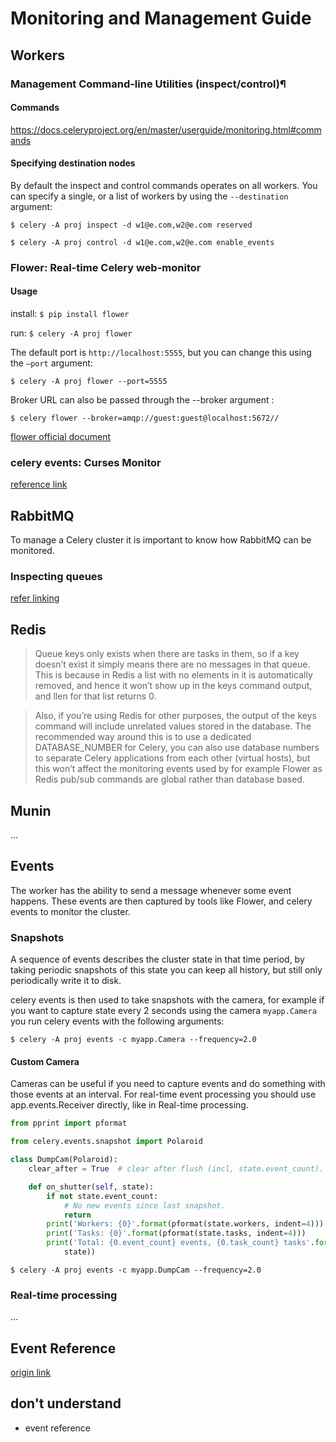 # Monitoring and Management Guide

## Workers

### Management Command-line Utilities (inspect/control)¶

#### Commands

https://docs.celeryproject.org/en/master/userguide/monitoring.html#commands

#### Specifying destination nodes

By default the inspect and control commands operates on all workers. You can specify a single, or a list of workers by using the `--destination` argument:

```
$ celery -A proj inspect -d w1@e.com,w2@e.com reserved

$ celery -A proj control -d w1@e.com,w2@e.com enable_events
```

### Flower: Real-time Celery web-monitor

#### Usage

install: `$ pip install flower`

run: `$ celery -A proj flower`

The default port is `http://localhost:5555`, but you can change this using the `–port` argument:

`$ celery -A proj flower --port=5555`

Broker URL can also be passed through the --broker argument :

`$ celery flower --broker=amqp://guest:guest@localhost:5672//`

[flower official document](https://flower.readthedocs.io/en/latest/)

### celery events: Curses Monitor

[reference link](https://docs.celeryproject.org/en/master/userguide/monitoring.html#celery-events-curses-monitor)

## RabbitMQ

To manage a Celery cluster it is important to know how RabbitMQ can be monitored.

### Inspecting queues

[refer linking](https://docs.celeryproject.org/en/master/userguide/monitoring.html#inspecting-queues)

## Redis

> Queue keys only exists when there are tasks in them, so if a key doesn’t exist it simply means there are no messages in that queue. This is because in Redis a list with no elements in it is automatically removed, and hence it won’t show up in the keys command output, and llen for that list returns 0.

> Also, if you’re using Redis for other purposes, the output of the keys command will include unrelated values stored in the database. The recommended way around this is to use a dedicated DATABASE_NUMBER for Celery, you can also use database numbers to separate Celery applications from each other (virtual hosts), but this won’t affect the monitoring events used by for example Flower as Redis pub/sub commands are global rather than database based.

## Munin

...

## Events

The worker has the ability to send a message whenever some event happens. These events are then captured by tools like Flower, and celery events to monitor the cluster.

### Snapshots

A sequence of events describes the cluster state in that time period, by taking periodic snapshots of this state you can keep all history, but still only periodically write it to disk.

celery events is then used to take snapshots with the camera, for example if you want to capture state every 2 seconds using the camera `myapp.Camera` you run celery events with the following arguments:

`$ celery -A proj events -c myapp.Camera --frequency=2.0`

#### Custom Camera

Cameras can be useful if you need to capture events and do something with those events at an interval. For real-time event processing you should use app.events.Receiver directly, like in Real-time processing.

```py
from pprint import pformat

from celery.events.snapshot import Polaroid

class DumpCam(Polaroid):
    clear_after = True  # clear after flush (incl, state.event_count).

    def on_shutter(self, state):
        if not state.event_count:
            # No new events since last snapshot.
            return
        print('Workers: {0}'.format(pformat(state.workers, indent=4)))
        print('Tasks: {0}'.format(pformat(state.tasks, indent=4)))
        print('Total: {0.event_count} events, {0.task_count} tasks'.format(
            state))
```

`$ celery -A proj events -c myapp.DumpCam --frequency=2.0`

### Real-time processing
...

## Event Reference

[origin link](https://docs.celeryproject.org/en/master/userguide/monitoring.html#event-reference)

## don't understand

- event reference

